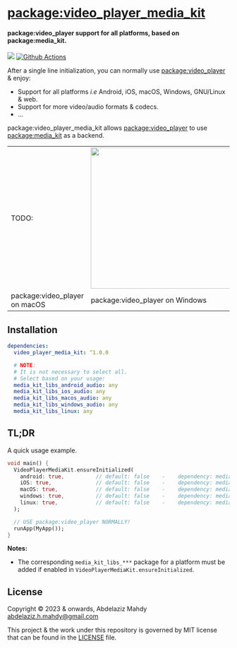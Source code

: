 # [package:video_player_media_kit](https://github.com/media-kit/media-kit)

#### package:video_player support for all platforms, based on package:media_kit.

[![](https://img.shields.io/discord/1079685977523617792?color=33cd57&label=Discord&logo=discord&logoColor=discord)](https://discord.gg/h7qf2R9n57) [![Github Actions](https://github.com/media-kit/media-kit/actions/workflows/ci.yml/badge.svg)](https://github.com/media-kit/media-kit/actions/workflows/ci.yml)

After a single line initialization, you can normally use [package:video_player](https://pub.dev/packages/video_player) & enjoy:
- Support for all platforms _i.e_ Android, iOS, macOS, Windows, GNU/Linux & web.
- Support for more video/audio formats & codecs.
- ...

package:video_player_media_kit allows [package:video_player](https://pub.dev/packages/video_player) to use [package:media_kit](https://pub.dev/packages/media_kit) as a backend.

<table>
  <tr>
    <td>
      TODO:
    </td>
    <td>
      <img height="320" src="https://github.com/zezo357/media_kit/assets/28951144/b0677b4a-7f2b-476d-98b8-d72e3218f749">
    </td>
    <td>
      TODO:
    </td>
    
  </tr>
  <tr>
    <td>
      package:video_player on macOS
    </td>
    <td>
      package:video_player on Windows
    </td>
    <td>
      package:video_player on GNU/Linux
    </td>
  </tr>
</table>

## Installation

```yaml
dependencies:
  video_player_media_kit: ^1.0.0

  # NOTE:
  # It is not necessary to select all.
  # Select based on your usage:
  media_kit_libs_android_audio: any
  media_kit_libs_ios_audio: any
  media_kit_libs_macos_audio: any
  media_kit_libs_windows_audio: any
  media_kit_libs_linux: any
```

## TL;DR

A quick usage example.

```dart
void main() {
  VideoPlayerMediaKit.ensureInitialized(
    android: true,          // default: false    -    dependency: media_kit_libs_android_audio
    iOS: true,              // default: false    -    dependency: media_kit_libs_ios_audio
    macOS: true,            // default: false    -    dependency: media_kit_libs_macos_audio
    windows: true,          // default: false    -    dependency: media_kit_libs_windows_audio
    linux: true,            // default: false    -    dependency: media_kit_libs_linux
  );

  // USE package:video_player NORMALLY!
  runApp(MyApp());
}
```

**Notes:**

- The corresponding `media_kit_libs_***` package for a platform must be added if enabled in `VideoPlayerMediaKit.ensureInitialized`.

## License

Copyright © 2023 & onwards, Abdelaziz Mahdy <abdelaziz.h.mahdy@gmail.com>

This project & the work under this repository is governed by MIT license that can be found in the [LICENSE](./LICENSE) file.
